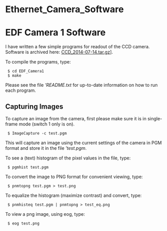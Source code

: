 # Ethernet_Camera_Software
# EDF Camera 1 Software

I have written a few simple programs for readout of the CCD camera.
Software is archived here: [CCD_2014-07-14.tar.gz](http://ohm.bu.edu/~hazen/AhlenCCD/CCD_2014-07-14.tar.gz)].

To compile the programs, type:

```
 $ cd EDF_Camera1
 $ make

```
Please see the file *'README.txt* for up-to-date information on how to run each program.

## Capturing Images

To capture an image from the camera, first please make sure it is in single-frame mode (switch 1 only is on).

```
 $ ImageCapture -c test.pgm

```
This will capture an image using the current settings of the camera in PGM format and store it in the file *'test.pgm*.

To see a (text) histogram of the pixel values in the file, type:

```
 $ pgmhist test.pgm

```
To convert the image to PNG format for convenient viewing, type:

```
 $ pnmtopng test.pgm > test.png

```
To equalize the histogram (maximize contrast) and convert, type:

```
 $ pnmhisteq test.pgm | pnmtopng > test_eq.png

```
To view a png image, using eog, type:

```
 $ eog test.png

```


